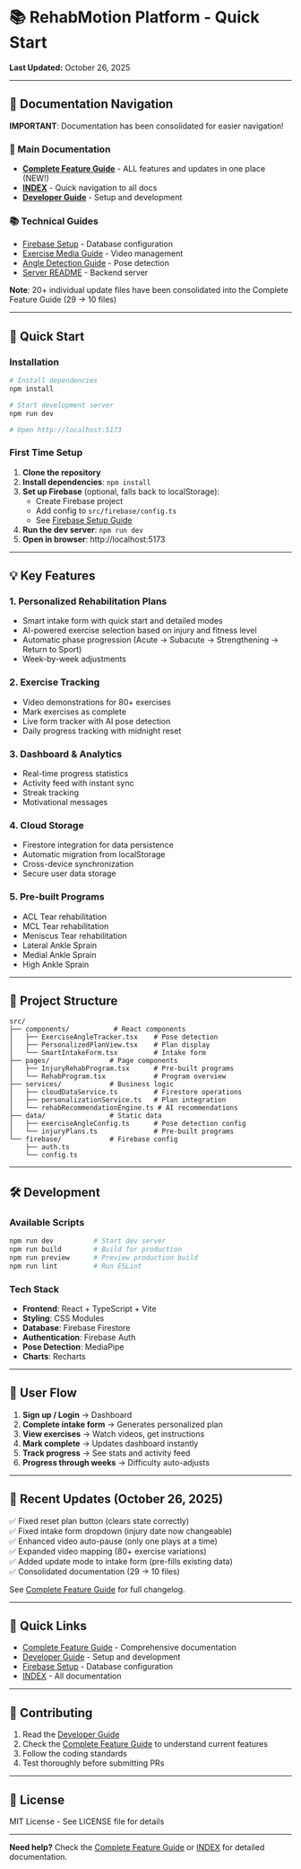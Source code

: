 # 📚 RehabMotion Platform - Quick Start

**Last Updated:** October 26, 2025

---

## 🎯 Documentation Navigation

**IMPORTANT**: Documentation has been consolidated for easier navigation!

### 📖 Main Documentation
- **[Complete Feature Guide](./COMPLETE_FEATURE_GUIDE.md)** - ALL features and updates in one place (NEW!)
- **[INDEX](./INDEX.md)** - Quick navigation to all docs
- **[Developer Guide](./DEVELOPER_GUIDE.md)** - Setup and development

### 📚 Technical Guides
- [Firebase Setup](./FIREBASE_FIRESTORE_SETUP.md) - Database configuration
- [Exercise Media Guide](./EXERCISE_MEDIA_GUIDE.md) - Video management
- [Angle Detection Guide](./ANGLE_DETECTION_GUIDE.md) - Pose detection
- [Server README](./SERVER_README.md) - Backend server

**Note**: 20+ individual update files have been consolidated into the Complete Feature Guide (29 → 10 files)

---

## 🚀 Quick Start

### Installation
```bash
# Install dependencies
npm install

# Start development server
npm run dev

# Open http://localhost:5173
```

### First Time Setup

1. **Clone the repository**
2. **Install dependencies**: `npm install`
3. **Set up Firebase** (optional, falls back to localStorage):
   - Create Firebase project
   - Add config to `src/firebase/config.ts`
   - See [Firebase Setup Guide](./FIREBASE_FIRESTORE_SETUP.md)
4. **Run the dev server**: `npm run dev`
5. **Open in browser**: http://localhost:5173

---

## 💡 Key Features

### 1. Personalized Rehabilitation Plans
- Smart intake form with quick start and detailed modes
- AI-powered exercise selection based on injury and fitness level
- Automatic phase progression (Acute → Subacute → Strengthening → Return to Sport)
- Week-by-week adjustments

### 2. Exercise Tracking
- Video demonstrations for 80+ exercises
- Mark exercises as complete
- Live form tracker with AI pose detection
- Daily progress tracking with midnight reset

### 3. Dashboard & Analytics
- Real-time progress statistics
- Activity feed with instant sync
- Streak tracking
- Motivational messages

### 4. Cloud Storage
- Firestore integration for data persistence
- Automatic migration from localStorage
- Cross-device synchronization
- Secure user data storage

### 5. Pre-built Programs
- ACL Tear rehabilitation
- MCL Tear rehabilitation
- Meniscus Tear rehabilitation
- Lateral Ankle Sprain
- Medial Ankle Sprain
- High Ankle Sprain

---

## 📁 Project Structure

```
src/
├── components/           # React components
│   ├── ExerciseAngleTracker.tsx    # Pose detection
│   ├── PersonalizedPlanView.tsx    # Plan display
│   └── SmartIntakeForm.tsx         # Intake form
├── pages/               # Page components
│   ├── InjuryRehabProgram.tsx      # Pre-built programs
│   └── RehabProgram.tsx            # Program overview
├── services/            # Business logic
│   ├── cloudDataService.ts         # Firestore operations
│   ├── personalizationService.ts   # Plan integration
│   └── rehabRecommendationEngine.ts # AI recommendations
├── data/                # Static data
│   ├── exerciseAngleConfig.ts      # Pose detection config
│   └── injuryPlans.ts              # Pre-built programs
└── firebase/            # Firebase config
    ├── auth.ts
    └── config.ts
```

---

## 🛠️ Development

### Available Scripts

```bash
npm run dev          # Start dev server
npm run build        # Build for production
npm run preview      # Preview production build
npm run lint         # Run ESLint
```

### Tech Stack

- **Frontend**: React + TypeScript + Vite
- **Styling**: CSS Modules
- **Database**: Firebase Firestore
- **Authentication**: Firebase Auth
- **Pose Detection**: MediaPipe
- **Charts**: Recharts

---

## 📱 User Flow

1. **Sign up / Login** → Dashboard
2. **Complete intake form** → Generates personalized plan
3. **View exercises** → Watch videos, get instructions
4. **Mark complete** → Updates dashboard instantly
5. **Track progress** → See stats and activity feed
6. **Progress through weeks** → Difficulty auto-adjusts

---

## 🎯 Recent Updates (October 26, 2025)

✅ Fixed reset plan button (clears state correctly)  
✅ Fixed intake form dropdown (injury date now changeable)  
✅ Enhanced video auto-pause (only one plays at a time)  
✅ Expanded video mapping (80+ exercise variations)  
✅ Added update mode to intake form (pre-fills existing data)  
✅ Consolidated documentation (29 → 10 files)

See [Complete Feature Guide](./COMPLETE_FEATURE_GUIDE.md) for full changelog.

---

## 🔗 Quick Links

- [Complete Feature Guide](./COMPLETE_FEATURE_GUIDE.md) - Comprehensive documentation
- [Developer Guide](./DEVELOPER_GUIDE.md) - Setup and development
- [Firebase Setup](./FIREBASE_FIRESTORE_SETUP.md) - Database configuration
- [INDEX](./INDEX.md) - All documentation

---

## 📝 Contributing

1. Read the [Developer Guide](./DEVELOPER_GUIDE.md)
2. Check the [Complete Feature Guide](./COMPLETE_FEATURE_GUIDE.md) to understand current features
3. Follow the coding standards
4. Test thoroughly before submitting PRs

---

## 📄 License

MIT License - See LICENSE file for details

---

**Need help?** Check the [Complete Feature Guide](./COMPLETE_FEATURE_GUIDE.md) or [INDEX](./INDEX.md) for detailed documentation.
